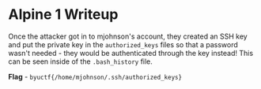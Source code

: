 # Alpine 1 Writeup
Once the attacker got in to mjohnson's account, they created an SSH key and put the private key in the `authorized_keys` files so that a password wasn't needed - they would be authenticated through the key instead! This can be seen inside of the `.bash_history` file.

**Flag** - `byuctf{/home/mjohnson/.ssh/authorized_keys}`